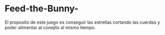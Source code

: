 # Feed-the-Bunny-
El proposito de este juego es conseguir las estrellas cortando las cuerdas y poder alimentar al conejito al mismo tiempo.
